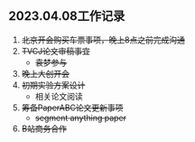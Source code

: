 ## 2023.04.08工作记录
1. ~~北京开会购买车票事项，晚上8点之前完成沟通~~
2. ~~TVCJ论文审稿事宜~~
    * ~~袁梦参与~~
3. ~~晚上大创开会~~
4. ~~初期实验方案设计~~
    * 相关论文阅读
5. ~~筹备PaperABC论文更新事项~~
    * ~~segment anything paper~~
6. ~~B站商务合作~~
